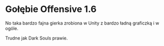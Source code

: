# Gołębie Offensive 1.6

No taka bardzo fajna gierka zrobiona w Unity z bardzo ładną graficzką i w ogóle.

Trudne jak Dark Souls prawie.
